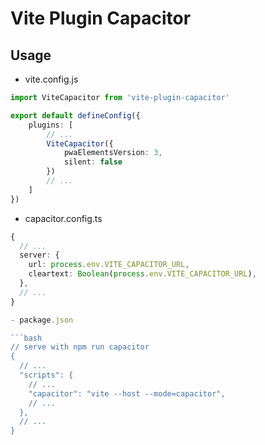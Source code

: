 # Vite Plugin Capacitor

## Usage

- vite.config.js

```ts
import ViteCapacitor from 'vite-plugin-capacitor'

export default defineConfig({
    plugins: [
        // ...
        ViteCapacitor({
            pwaElementsVersion: 3,
            silent: false
        })
        // ...
    ]
})
```

- capacitor.config.ts

```ts
{
  // ...
  server: {
    url: process.env.VITE_CAPACITOR_URL,
    cleartext: Boolean(process.env.VITE_CAPACITOR_URL),
  },
  // ...
}

- package.json

```bash
// serve with npm run capacitor
{
  // ...
  "scripts": {
    // ...
    "capacitor": "vite --host --mode=capacitor",
    // ...
  },
  // ...
}
```
